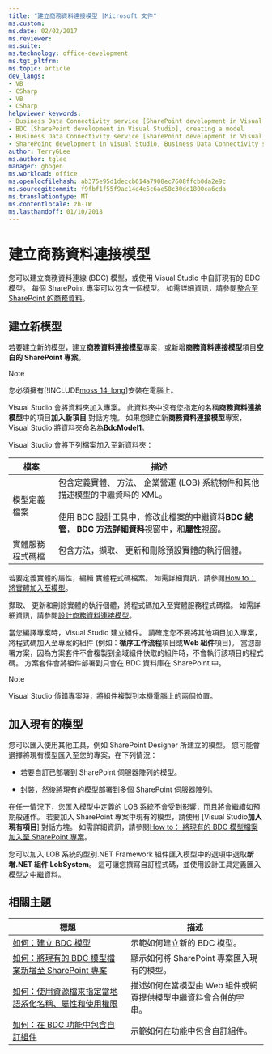 ```yaml
---
title: "建立商務資料連接模型 |Microsoft 文件"
ms.custom: 
ms.date: 02/02/2017
ms.reviewer: 
ms.suite: 
ms.technology: office-development
ms.tgt_pltfrm: 
ms.topic: article
dev_langs:
- VB
- CSharp
- VB
- CSharp
helpviewer_keywords:
- Business Data Connectivity service [SharePoint development in Visual Studio], model
- BDC [SharePoint development in Visual Studio], creating a model
- Business Data Connectivity service [SharePoint development in Visual Studio], creating a model
- SharePoint development in Visual Studio, Business Data Connectivity service
author: TerryGLee
ms.author: tglee
manager: ghogen
ms.workload: office
ms.openlocfilehash: ab375e95d1deccb614a7908ec7608ffcb0da2e9c
ms.sourcegitcommit: f9fbf1f55f9ac14e4e5c6ae58c30dc1800ca6cda
ms.translationtype: MT
ms.contentlocale: zh-TW
ms.lasthandoff: 01/10/2018
---
```

# <a name="creating-a-business-data-connectivity-model"></a>建立商務資料連接模型
  您可以建立商務資料連線 (BDC) 模型，或使用 Visual Studio 中自訂現有的 BDC 模型。 每個 SharePoint 專案可以包含一個模型。 如需詳細資訊，請參閱[整合至 SharePoint 的商務資料](../sharepoint/integrating-business-data-into-sharepoint.md)。  
  
## <a name="creating-a-new-model"></a>建立新模型  
 若要建立新的模型，建立**商務資料連接模型**專案，或新增**商務資料連接模型**項目**空白的 SharePoint 專案**。  
  
> [!NOTE]  
>  您必須擁有[!INCLUDE[moss_14_long](../sharepoint/includes/moss-14-long-md.md)]安裝在電腦上。  
  
 Visual Studio 會將資料夾加入專案。 此資料夾中沒有您指定的名稱**商務資料連接模型**中的項目**加入新項目** 對話方塊。 如果您建立新**商務資料連接模型**專案，Visual Studio 將資料夾命名為**BdcModel1**。  
  
 Visual Studio 會將下列檔案加入至新資料夾：  
  
|檔案|描述|  
|----------|-----------------|  
|模型定義檔案|包含定義實體、 方法、 企業營運 (LOB) 系統物件和其他描述模型的中繼資料的 XML。<br /><br /> 使用 BDC 設計工具中，修改此檔案的中繼資料**BDC 總管**， **BDC 方法詳細資料**視窗中，和**屬性**視窗。|  
|實體服務程式碼檔|包含方法，擷取、 更新和刪除預設實體的執行個體。|  
  
 若要定義實體的屬性，編輯 實體程式碼檔案。 如需詳細資訊，請參閱[How to： 將實體加入至模型](../sharepoint/how-to-add-an-entity-to-a-model.md)。  
  
 擷取、 更新和刪除實體的執行個體，將程式碼加入至實體服務程式碼檔。 如需詳細資訊，請參閱[設計商務資料連接模型](../sharepoint/designing-a-business-data-connectivity-model.md)。  
  
 當您編譯專案時，Visual Studio 建立組件。 請確定您不要將其他項目加入專案，將程式碼加入至專案的組件 (例如：**循序工作流程**項目或**Web 組件**項目)。 當您部署方案，因為方案套件不會複製到全域組件快取的組件時，不會執行該項目的程式碼。  方案套件會將組件部署到只會在 BDC 資料庫在 SharePoint 中。  
  
> [!NOTE]  
>  Visual Studio 偵錯專案時，將組件複製到本機電腦上的兩個位置。  
  
## <a name="adding-an-existing-model"></a>加入現有的模型  
 您可以匯入使用其他工具，例如 SharePoint Designer 所建立的模型。 您可能會選擇將現有模型匯入至您的專案，在下列情況：  
  
-   若要自訂已部署到 SharePoint 伺服器陣列的模型。  
  
-   封裝，然後將現有的模型部署到多個 SharePoint 伺服器陣列。  
  
 在任一情況下，您匯入模型中定義的 LOB 系統不會受到影響，而且將會繼續如預期般運作。 若要加入 SharePoint 專案中現有的模型，請使用 [Visual Studio**加入現有項目**] 對話方塊。 如需詳細資訊，請參閱[How to： 將現有的 BDC 模型檔案加入至 SharePoint 專案](../sharepoint/how-to-add-an-existing-bdc-model-file-to-a-sharepoint-project.md)。  
  
 您可以加入 LOB 系統的型別.NET Framework 組件匯入模型中的選項中選取**新增.NET 組件 LobSystem**。 這可讓您撰寫自訂程式碼，並使用設計工具定義匯入模型之中繼資料。  
  
## <a name="related-topics"></a>相關主題  
  
|標題|描述|  
|-----------|-----------------|  
|[如何：建立 BDC 模型](../sharepoint/how-to-create-a-bdc-model.md)|示範如何建立新的 BDC 模型。|  
|[如何：將現有的 BDC 模型檔案新增至 SharePoint 專案](../sharepoint/how-to-add-an-existing-bdc-model-file-to-a-sharepoint-project.md)|顯示如何將 SharePoint 專案匯入現有的模型。|  
|[如何：使用資源檔來指定當地語系化名稱、屬性和使用權限](../sharepoint/how-to-use-a-resource-file-to-specify-localized-names-properties-and-permissions.md)|描述如何在當模型由 Web 組件或網頁提供模型中繼資料會合併的字串。|  
|[如何：在 BDC 功能中包含自訂組件](../sharepoint/how-to-include-a-custom-assembly-in-a-bdc-feature.md)|示範如何在功能中包含自訂組件。|  
  
  